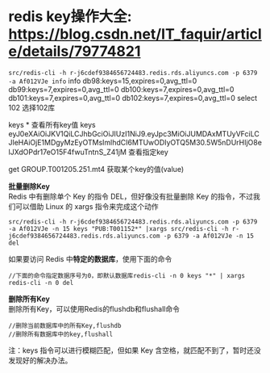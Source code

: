 # redis key操作大全: https://blog.csdn.net/IT_faquir/article/details/79774821
`src/redis-cli -h r-j6cdef9384656724483.redis.rds.aliyuncs.com -p 6379 -a Af012VJe info`
info
db98:keys=15,expires=0,avg_ttl=0
db99:keys=7,expires=0,avg_ttl=0
db100:keys=7,expires=0,avg_ttl=0
db101:keys=7,expires=0,avg_ttl=0
db102:keys=7,expires=0,avg_ttl=0
select 102 选择102库

keys * 查看所有key值
keys eyJ0eXAiOiJKV1QiLCJhbGciOiJIUzI1NiJ9.eyJpc3MiOiJUMDAxMTUyVFciLCJleHAiOjE1MDgyMzEyOTMsImlhdCI6MTUwODIyOTQ5M30.5W5nDUrHIjO8elJXdOPdr17eO15F4fwuTntnS_Z41jM
查看指定key

get GROUP.T001205.251.mt4 获取某个key的值(value)

**批量删除Key**  
Redis 中有删除单个 Key 的指令 DEL，但好像没有批量删除 Key 的指令，不过我们可以借助 Linux 的 xargs 指令来完成这个动作  

~~~
src/redis-cli -h r-j6cdef9384656724483.redis.rds.aliyuncs.com -p 6379 -a Af012VJe -n 15 keys "PUB:T001152*" |xargs src/redis-cli -h r-j6cdef9384656724483.redis.rds.aliyuncs.com -p 6379 -a Af012VJe -n 15 del
~~~
如果要访问 Redis 中**特定的数据库**，使用下面的命令  
~~~
//下面的命令指定数据序号为0，即默认数据库redis-cli -n 0 keys "*" | xargs redis-cli -n 0 del
~~~
**删除所有Key**  
删除所有Key，可以使用Redis的flushdb和flushall命令  
~~~
//删除当前数据库中的所有Key,flushdb
//删除所有数据库中的key,flushall
~~~
注：keys 指令可以进行模糊匹配，但如果 Key 含空格，就匹配不到了，暂时还没发现好的解决办法。
